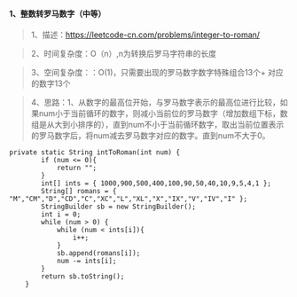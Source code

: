#### 1、整数转罗马数字（中等）
> 1、描述：https://leetcode-cn.com/problems/integer-to-roman/

> 2、时间复杂度：O（n）,n为转换后罗马字符串的长度

> 3、空间复杂度：：O(1)，只需要出现的罗马数字数字特殊组合13个+ 对应的数字13个

> 4、思路：1、从数字的最高位开始，与罗马数字表示的最高位进行比较，如果num小于当前循环的数字，则减小当前位的罗马数字（增加数组下标，数组是从大到小排序的），直到num不小于当前循环数字，取出当前位置表示的罗马数字后，将num减去罗马数字对应的数字。直到num不大于0。

```
private static String intToRoman(int num) {
        if (num <= 0){
            return "";
        }
        int[] ints = { 1000,900,500,400,100,90,50,40,10,9,5,4,1 };
        String[] romans = { "M","CM","D","CD","C","XC","L","XL","X","IX","V","IV","I" };
        StringBuilder sb = new StringBuilder();
        int i = 0;
        while (num > 0) {
            while (num < ints[i]){
                i++;
            }
            sb.append(romans[i]);
            num -= ints[i];
        }
        return sb.toString();
    }
```

